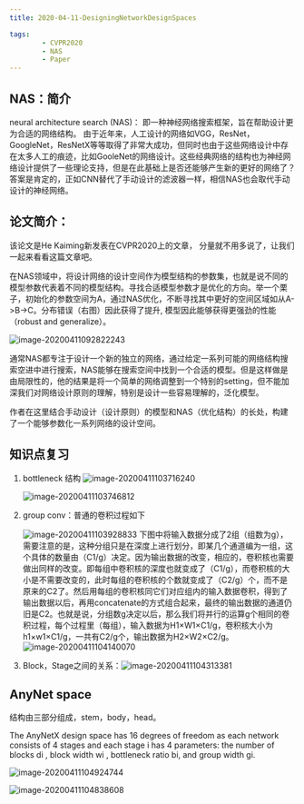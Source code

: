 ```yaml
---
title: 2020-04-11-DesigningNetworkDesignSpaces

tags: 
        - CVPR2020
        - NAS
        - Paper
---
```


## NAS：简介

neural architecture search (NAS)： 即一种神经网络搜索框架，旨在帮助设计更为合适的网络结构。 由于近年来，人工设计的网络如VGG，ResNet，GoogleNet，ResNetX等等取得了非常大成功，但同时也由于这些网络设计中存在太多人工的痕迹，比如GooleNet的网络设计。这些经典网络的结构也为神经网络设计提供了一些理论支持，但是在此基础上是否还能够产生新的更好的网络了？答案是肯定的，正如CNN替代了手动设计的滤波器一样，相信NAS也会取代手动设计的神经网络。

## 论文简介：

该论文是He Kaiming新发表在CVPR2020上的文章， 分量就不用多说了，让我们一起来看看这篇文章吧。

在NAS领域中，将设计网络的设计空间作为模型结构的参数集，也就是说不同的模型参数代表着不同的模型结构。寻找合适模型参数才是优化的方向。举一个栗子，初始化的参数空间为A，通过NAS优化，不断寻找其中更好的空间区域如从A->B->C。分布错误（右图）因此获得了提升, 模型因此能够获得更强劲的性能（robust and generalize）。

![image-20200411092822243](https://tva1.sinaimg.cn/large/007S8ZIlgy1gdwgu76h6bj30iu07kdh0.jpg)

通常NAS都专注于设计一个新的独立的网络，通过给定一系列可能的网络结构搜索空进中进行搜索，NAS能够在搜索空间中找到一个合适的模型。但是这样做是由局限性的，他的结果是将一个简单的网络调整到一个特别的setting，但不能加深我们对网络设计原则的理解，特别是设计一些容易理解的，泛化模型。

作者在这里结合手动设计（设计原则）的模型和NAS（优化结构）的长处，构建了一个能够参数化一系列网络的设计空间。

## 知识点复习

1. bottleneck 结构
   ![image-20200411103716240](https://tva1.sinaimg.cn/large/007S8ZIlgy1gdwguaf35tj30is0ge75k.jpg)

   ![image-20200411103746812](https://tva1.sinaimg.cn/large/007S8ZIlgy1gdwguqhjwbj30p60d6gn6.jpg)

2. group conv：普通的卷积过程如下

   ![image-20200411103928833](https://tva1.sinaimg.cn/large/007S8ZIlgy1gdwgut5eouj30z80g0jwd.jpg)
   下图中将输入数据分成了2组（组数为g），需要注意的是，这种分组只是在深度上进行划分，即某几个通道编为一组，这个具体的数量由（C1/g）决定。因为输出数据的改变，相应的，卷积核也需要做出同样的改变。即每组中卷积核的深度也就变成了（C1/g），而卷积核的大小是不需要改变的，此时每组的卷积核的个数就变成了（C2/g）个，而不是原来的C2了。然后用每组的卷积核同它们对应组内的输入数据卷积，得到了输出数据以后，再用concatenate的方式组合起来，最终的输出数据的通道仍旧是C2。也就是说，分组数g决定以后，那么我们将并行的运算g个相同的卷积过程，每个过程里（每组），输入数据为H1×W1×C1/g，卷积核大小为h1×w1×C1/g，一共有C2/g个，输出数据为H2×W2×C2/g。![image-20200411104140070](https://tva1.sinaimg.cn/large/007S8ZIlgy1gdwguwyn17j30zw0dowj7.jpg)

3. Block，Stage之间的关系：![image-20200411104313381](https://tva1.sinaimg.cn/large/007S8ZIlgy1gdwgv0r8uuj30nc0bmmy3.jpg)

## AnyNet space

结构由三部分组成，stem，body，head。

The AnyNetX design space has 16 degrees of freedom as each network consists of 4 stages and each stage i has 4 parameters: the number of blocks di , block width wi , bottleneck ratio bi, and group width gi. 

![image-20200411104924744](https://tva1.sinaimg.cn/large/007S8ZIlgy1gdwgv3wzf8j30ls0ayjsa.jpg)

![image-20200411104838608](https://tva1.sinaimg.cn/large/007S8ZIlgy1gdwgv84hypj30pa0ictba.jpg)

